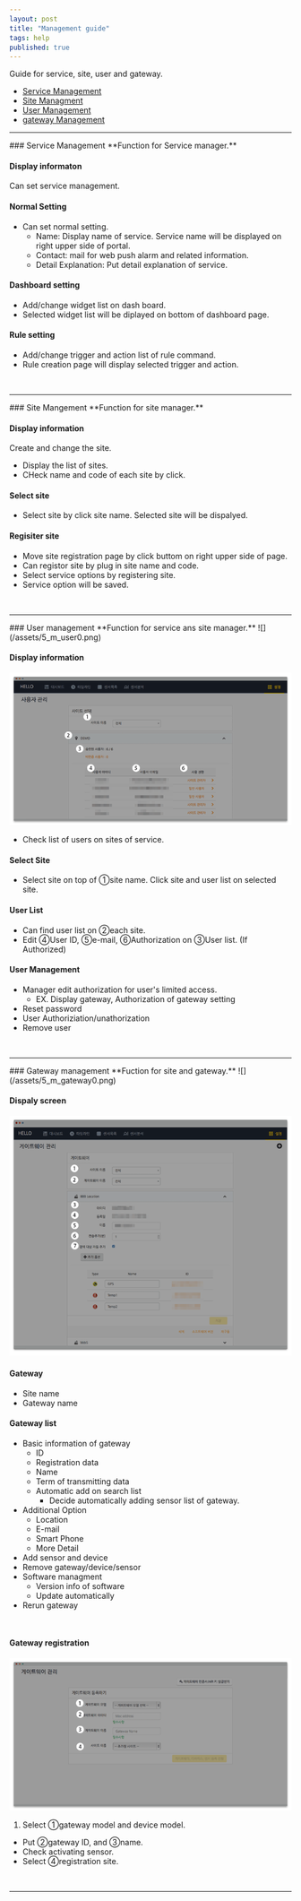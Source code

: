 ```yaml
---
layout: post
title: "Management guide"
tags: help
published: true
---
```


Guide for service, site, user and gateway.  

* [Service Management](#id-service-management)
* [Site Managment](#id-site-management)
* [User Management](#id-user-management)
* [gateway Management](#id-gateway-management)

---
<div id='id-service-management'/>
### Service Management
**Function for Service manager.**

#### Display informaton 
Can set service management.

#### Normal Setting
* Can set normal setting.
  - Name: Display name of service. Service name will be displayed on right upper side of portal. 
  - Contact: mail for web push alarm and related information. 
  - Detail Explanation: Put detail explanation of service.  

#### Dashboard setting
* Add/change widget list on dash board. 
* Selected widget list will be diplayed on bottom of dashboard page.  

#### Rule setting
* Add/change trigger and action list of rule command. 
* Rule creation page will display selected trigger and action.  
<br>

---
<div id='id-site-management'/>
### Site Mangement
**Function for site manager.**

#### Display information 
Create and change the site.

* Display the list of sites.  
* CHeck name and code of each site by click.  

#### Select site
* Select site by click site name. Selected site will be dispalyed.  

#### Regisiter site  
* Move site registration page by click <i class="fa fa-plus-circle"></i> buttom on right upper side of page.  
* Can registor site by plug in site name and code.  
* Select service options by registering site.  
* Service option will be saved. 

<br>

---
<div id='id-user-management'/>
### User management
**Function for service ans site manager.**
![](/assets/5_m_user0.png)

#### Display information
![](/assets/5_user_m.png)

* Check list of users on sites of service. 

#### Select Site
* Select site on top  of ①site name. Click site and user list on selected site.  

#### User List
* Can find user list on ②each site.
* Edit ④User ID, ⑤e-mail, ⑥Authorization on ③User list. (If Authorized)  

#### User Management
* Manager edit authorization for user's limited access.  
  -  EX. Display gateway, Authorization of gateway setting 
* Reset password
* User Authoriziation/unathorization 
* Remove user

<br>

---
<div id='id-gateway-management'/>
### Gateway management
**Fuction for site and gateway.**
![](/assets/5_m_gateway0.png)

#### Dispaly screen
![](/assets/5_m_gateway.png)

#### Gateway
* Site name
* Gateway name

#### Gateway list
* Basic information of gateway 
  - ID
  - Registration data
  - Name
  - Term of transmitting data 
  - Automatic add on search list 
    - Decide automatically adding sensor list of gateway.  
* Additional Option
  - Location
  - E-mail
  - Smart Phone
  - More Detail
* Add sensor and device 
* Remove gateway/device/sensor 
* Software managment  
  - Version info of software
  - Update automatically
* Rerun gateway

<br>

#### Gateway registration 
![](/assets/5_m_gateway2.png)

1. Select ①gateway  model and device model.
* Put ②gateway ID, and ③name.
* Check activating sensor.
* Select ④registration site.

<br>

---


<!---
1. Service management
* Site management
* User management
* Gateway management 
* Tag Mangement
* Rule Management
-->
